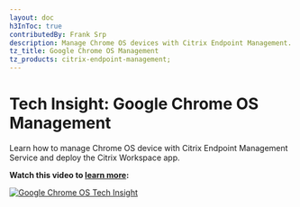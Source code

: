 ```yaml
---
layout: doc
h3InToc: true
contributedBy: Frank Srp
description: Manage Chrome OS devices with Citrix Endpoint Management.
tz_title: Google Chrome OS Management
tz_products: citrix-endpoint-management;
---
```

# Tech Insight: Google Chrome OS Management

Learn how to manage Chrome OS device with Citrix Endpoint Management Service and deploy the Citrix Workspace app.

**Watch this video to [learn more](https://www.youtube.com/watch?v=UfPmACMCEk0):**

[![Google Chrome OS Tech Insight](/en-us/tech-zone/learn/media/shared_video-placeholder.png)](https://www.youtube.com/watch?v=UfPmACMCEk0)
